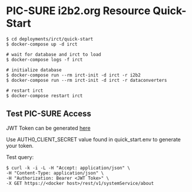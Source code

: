 # PIC-SURE i2b2.org Resource Quick-Start

```
$ cd deployments/irct/quick-start
$ docker-compose up -d irct

# wait for database and irct to load
$ docker-compose logs -f irct

# initialize database
$ docker-compose run --rm irct-init -d irct -r i2b2
$ docker-compose run --rm irct-init -d irct -r dataconverters

# restart irct
$ docker-compose restart irct
```

## Test PIC-SURE Access

JWT Token can be generated [here](https://github.com/hms-dbmi/jwt-creator.git)

Use AUTH0_CLIENT_SECRET value found in quick_start.env to generate your token.

Test query:

```
$ curl -k -i -L -H "Accept: application/json" \
-H "Content-Type: application/json" \
-H "Authorization: Bearer <JWT Toke>" \
-X GET https://<docker host>/rest/v1/systemService/about
```
